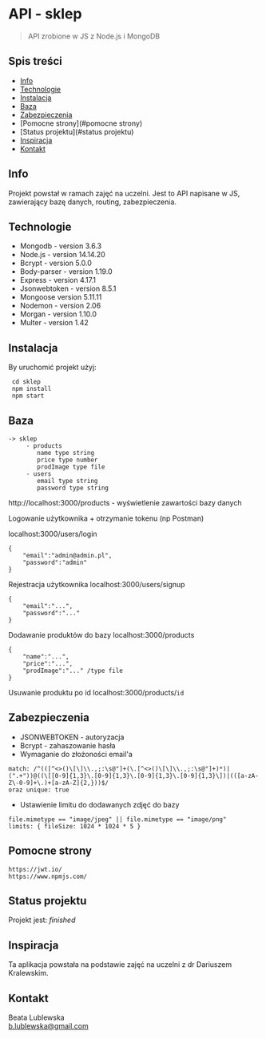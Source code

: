 # API - sklep 
> API zrobione w JS z Node.js i MongoDB

## Spis treści
* [Info](#info)
* [Technologie](#technologie)
* [Instalacja](#instalacja)
* [Baza](#baza)
* [Zabezpieczenia](#zabezpieczenia)
* [Pomocne strony](#pomocne strony)
* [Status projektu](#status projektu)
* [Inspiracja](#inspiracja)
* [Kontakt](#kontakt)

## Info
Projekt powstał w ramach zajęć na uczelni. 
Jest to API napisane w JS, zawierający bazę danych, routing, zabezpieczenia.


## Technologie

* Mongodb - version 3.6.3
* Node.js - version 14.14.20
* Bcrypt - version 5.0.0
* Body-parser - version 1.19.0
* Express - version 4.17.1
* Jsonwebtoken - version 8.5.1
* Mongoose version 5.11.11
* Nodemon - version 2.06
* Morgan - version 1.10.0
* Multer - version 1.42

## Instalacja
By uruchomić projekt użyj:

```
 cd sklep
 npm install
 npm start
```

## Baza
```
-> sklep 
     - products
        name type string
        price type number
        prodImage type file
     - users
        email type string
        password type string
```


http://localhost:3000/products - wyświetlenie zawartości bazy danych

Logowanie użytkownika + otrzymanie tokenu (np Postman)

localhost:3000/users/login
```
{
    "email":"admin@admin.pl",
    "password":"admin"
}
```


Rejestracja użytkownika 
localhost:3000/users/signup
```
{
    "email":"...",
    "password":"..."
}
```

Dodawanie produktów do bazy
localhost:3000/products
```
{
    "name":"...",
    "price":"...",
    "prodImage":"..." /type file
} 
```

Usuwanie produktu po id
localhost:3000/products/`id`


## Zabezpieczenia
* JSONWEBTOKEN - autoryzacja
* Bcrypt - zahaszowanie hasła
* Wymaganie do złożoności email'a
```
match: /^(([^<>()\[\]\\.,;:\s@"]+(\.[^<>()\[\]\\.,;:\s@"]+)*)|(".+"))@((\[[0-9]{1,3}\.[0-9]{1,3}\.[0-9]{1,3}\.[0-9]{1,3}\])|(([a-zA-Z\-0-9]+\.)+[a-zA-Z]{2,}))$/
oraz unique: true
```
* Ustawienie limitu do dodawanych zdjęć do bazy
```
file.mimetype == "image/jpeg" || file.mimetype == "image/png"
limits: { fileSize: 1024 * 1024 * 5 }
```

## Pomocne strony

```
https://jwt.io/
https://www.npmjs.com/
```

## Status projektu
Projekt jest: _finished_


## Inspiracja
Ta aplikacja powstała na podstawie zajęć na uczelni z dr Dariuszem Kralewskim.

## Kontakt
Beata Lublewska \
b.lublewska@gmail.com
